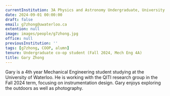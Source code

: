 ```yaml
---
currentInstitution: 3A Physics and Astronomy Undergraduate, University of Waterloo
date: 2024-09-01 00:00:00
draft: false
email: g7zhong@uwaterloo.ca
extention: null
image: images/people/g7zhong.jpg
office: null
previousInstitution: ''
tags: [g7zhong, COOP, alumn]
tenure: Undergraduate co-op student (Fall 2024, Mech Eng 4A)
title: Gary Zhong
---
```

Gary is a 4th year Mechanical Engineering student studying at the University of Waterloo. He is working with the QITI research group in the Fall 2024 term, focusing on instrumentation design. Gary enjoys exploring the outdoors as well as photography.